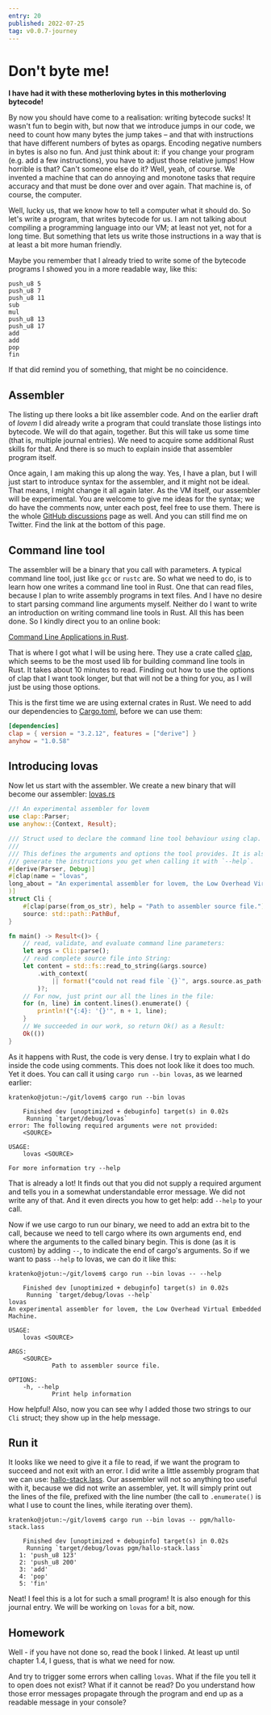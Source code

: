 ```yaml
---
entry: 20
published: 2022-07-25
tag: v0.0.7-journey
---
```


# Don't byte me!

__I have had it with these motherloving bytes in this motherloving bytecode!__

By now you should have come to a realisation: writing bytecode sucks! It wasn't fun to begin 
with, but now that we introduce jumps in our code, we need to count how many bytes the jump 
takes &ndash; and that with instructions that have different numbers of bytes as opargs. Encoding 
negative numbers in bytes is also no fun. And just think about it: if you change your program
(e.g. add a few instructions), you have to adjust those relative jumps! How horrible is that?
Can't someone else do it? Well, yeah, of course. We invented a machine that can do annoying and 
monotone tasks that require accuracy and that must be done over and over again. That machine 
is, of course, the computer.

Well, lucky us, that we know how to tell a computer what it should do. So let's write a program, 
that writes bytecode for us. I am not talking about compiling a programming language into our 
VM; at least not yet, not for a long time. But something that lets us write those instructions 
in a way that is at least a bit more human friendly.

Maybe you remember that I already tried to write some of the bytecode programs I showed you in 
a more readable way, like this:

~~~
push_u8 5
push_u8 7
push_u8 11
sub
mul
push_u8 13
push_u8 17
add
add
pop
fin
~~~

If that did remind you of something, that might be no coincidence.

## Assembler
The listing up there looks a bit like assembler code. And on the earlier draft of *lovem* I did 
already write a program that could translate those listings into bytecode. We will do that again, 
together. But this will take us some time (that is, multiple journal entries). We need to acquire 
some additional Rust skills for that. And there is so much to explain inside that assembler program 
itself.

Once again, I am making this up along the way. Yes, I have a plan, but I will just start to introduce 
syntax for the assembler, and it might not be ideal. That means, I might change it all again later.
As the VM itself, our assembler will be experimental. You are welcome to give me ideas for the syntax; 
we do have the comments now, unter each post, feel free to use them. There is the whole 
[GitHub discussions](https://github.com/kratenko/lovem/discussions) page as well. And you can still 
find me on Twitter. Find the link at the bottom of this page.

## Command line tool
The assembler will be a binary that you call with parameters. A typical command line tool, just 
like `gcc` or `rustc` are. So what we need to do, is to learn how one writes a command line tool 
in Rust. One that can read files, because I plan to write assembly programs in text files. And I 
have no desire to start parsing command line arguments myself. Neither do I want to write an 
introduction on writing command line tools in Rust. All this has been done. So I kindly direct you 
to an online book:

[Command Line Applications in Rust](https://rust-cli.github.io/book/index.html).

That is where I got what I will be using here. They use a crate called 
[clap](https://docs.rs/clap/latest/clap/), which seems to be the most used lib for building 
command line tools in Rust. It takes about 10 minutes to read. Finding out how to use the 
options of clap that I want took longer, but that will not be a thing for you, as I will just 
be using those options.

This is the first time we are using external crates in Rust. We need to add our dependencies 
to [Cargo.toml](https://github.com/kratenko/lovem/blob/v0.0.7-journey/Cargo.toml), before we can use them:

~~~toml
[dependencies]
clap = { version = "3.2.12", features = ["derive"] }
anyhow = "1.0.58"
~~~

## Introducing lovas
Now let us start with the assembler. We create a new binary that will become our assembler: 
[lovas.rs](https://github.com/kratenko/lovem/blob/v0.0.7-journey/src/bin/lovas.rs)

~~~rust
//! An experimental assembler for lovem
use clap::Parser;
use anyhow::{Context, Result};

/// Struct used to declare the command line tool behaviour using clap.
///
/// This defines the arguments and options the tool provides. It is also used to 
/// generate the instructions you get when calling it with `--help`.
#[derive(Parser, Debug)]
#[clap(name = "lovas",
long_about = "An experimental assembler for lovem, the Low Overhead Virtual Embedded Machine.",
)]
struct Cli {
    #[clap(parse(from_os_str), help = "Path to assembler source file.")]
    source: std::path::PathBuf,
}

fn main() -> Result<()> {
    // read, validate, and evaluate command line parameters:
    let args = Cli::parse();
    // read complete source file into String:
    let content = std::fs::read_to_string(&args.source)
        .with_context(
            || format!("could not read file `{}`", args.source.as_path().display().to_string())
        )?;
    // For now, just print our all the lines in the file:
    for (n, line) in content.lines().enumerate() {
        println!("{:4}: '{}'", n + 1, line);
    }
    // We succeeded in our work, so return Ok() as a Result:
    Ok(())
}
~~~

As it happens with Rust, the code is very dense. I try to explain what I do inside the code using comments.
This does not look like it does too much. Yet it does.
You can call it using `cargo run --bin lovas`, as we learned earlier:

~~~
kratenko@jotun:~/git/lovem$ cargo run --bin lovas

    Finished dev [unoptimized + debuginfo] target(s) in 0.02s
     Running `target/debug/lovas`
error: The following required arguments were not provided:
    <SOURCE>

USAGE:
    lovas <SOURCE>

For more information try --help
~~~

That is already a lot! It finds out that you did not supply a required argument and tells you 
in a somewhat understandable error message. We did not write any of that. And it even directs 
you how to get help: add `--help` to your call.

Now if we use cargo to run our binary, we need to add an extra bit to the call, because we need to 
tell cargo where its own arguments end, end where the arguments to the called binary begin. This is 
done (as it is custom) by adding `--`, to indicate the end of cargo's arguments. So if we want to 
pass `--help` to lovas, we can do it like this:

~~~
kratenko@jotun:~/git/lovem$ cargo run --bin lovas -- --help

    Finished dev [unoptimized + debuginfo] target(s) in 0.02s
     Running `target/debug/lovas --help`
lovas 
An experimental assembler for lovem, the Low Overhead Virtual Embedded Machine.

USAGE:
    lovas <SOURCE>

ARGS:
    <SOURCE>
            Path to assembler source file.

OPTIONS:
    -h, --help
            Print help information
~~~

How helpful! Also, now you can see why I added those two strings to our `Cli` struct; they show up 
in the help message.

## Run it
It looks like we need to give it a file to read, if we want the program to succeed and not 
exit with an error. I did write a little assembly program that we can use: 
[hallo-stack.lass](https://github.com/kratenko/lovem/blob/v0.0.7-journey/pgm/hallo-stack.lass). 
Our assembler will not so anything too useful with it, because we did 
not write an assembler, yet. It will simply print out the lines of the file, prefixed with 
the line number (the call to `.enumerate()` is what I use to count the lines, while iterating 
over them).

~~~
kratenko@jotun:~/git/lovem$ cargo run --bin lovas -- pgm/hallo-stack.lass

    Finished dev [unoptimized + debuginfo] target(s) in 0.02s
     Running `target/debug/lovas pgm/hallo-stack.lass`
   1: 'push_u8 123'
   2: 'push_u8 200'
   3: 'add'
   4: 'pop'
   5: 'fin'
~~~

Neat! I feel this is a lot for such a small program! It is also enough for this journal entry.
We will be working on `lovas` for a bit, now.

## Homework
Well - if you have not done so, read the book I linked. At least up until chapter 1.4, I guess, 
that is what we need for now.

And try to trigger some errors when calling `lovas`. What if the file you tell it to open does not 
exist? What if it cannot be read? Do you understand how those error messages propagate through the 
program and end up as a readable message in your console?
